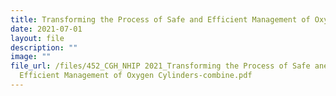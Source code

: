 ```yaml
---
title: Transforming the Process of Safe and Efficient Management of Oxygen Cylinders
date: 2021-07-01
layout: file
description: ""
image: ""
file_url: /files/452_CGH_NHIP 2021_Transforming the Process of Safe ane
  Efficient Management of Oxygen Cylinders-combine.pdf
---
```

